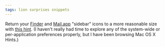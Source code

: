 ```yaml
---
tags: lion surprises snippets
---
```


Return your [Finder](/wiki/Finder) and [Mail.app](/wiki/Mail.app) "sidebar" icons to a more reasonable size with [this hint](http://hints.macworld.com/article.php?story=20110720153625822). (I haven't really had time to explore any of the system-wide or per-application preferences properly, but I have been browsing Mac OS X Hints.)
